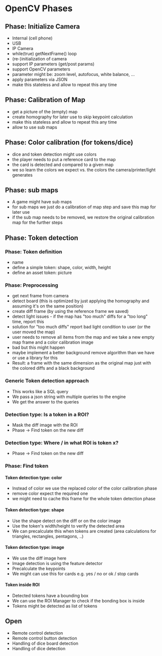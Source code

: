 # OpenCV Phases

## Phase: Initialize Camera

- Internal (cell phone)
- USB
- IP Camera
- while(true) getNextFrame() loop
- (re-)initialization of camera
- support IP parameters (get/post params)
- support OpenCV parameters
- parameter might be: zoom level, autofocus, white balance, ...
- apply parameters via JSON
- make this stateless and allow to repeat this any time

## Phase: Calibration of Map

- get a picture of the (empty) map
- create homography for later use to skip keypoint calculation
- make this stateless and allow to repeat this any time
- allow to use sub maps

## Phase: Color calibration (for tokens/dice)

- dice and token detection might use colors
- the player needs to put a reference card to the map
- the card is detected and compared to a given map
- we so learn the colors we expect vs. the colors the camera/printer/light generates

## Phase: sub maps

- A game might have sub maps
- for sub maps we just do a calibration of map step and save this map for later use
- if the sub map needs to be removed, we restore the original calibration map for the further steps

## Phase: Token detection

### Phase: Token definition

- name
- define a simple token: shape, color, width, height
- define an asset token: picture

### Phase: Preprocessing

- get next frame from camera
- detect board (this is optimized by just applying the homography and assuming it's on the same position)
- create diff frame (by using the reference frame we saved)
- detect light issues - if the map has "too much" diffs for a "too long" time, report this
- solution for "too much diffs" report bad light condition to user (or the user moved the map)
- user needs to remove all items from the map and we take a new empty map frame and a color calibration image
- bad but this might happen
- maybe implement a better background remove algorithm than we have or use a library for this
- Result: a frame with the same dimension as the original map just with the colored diffs and a black background

### Generic Token detection approach

- This works like a SQL query
- We pass a json string with multiple queries to the engine
- We get the answer to the queries

### Detection type: Is a token in a ROI?

- Mask the diff image with the ROI
- Phase -> Find token on the new diff

### Detection type: Where / in what ROI is token x?

- Phase -> Find token on the new diff

### Phase: Find token

#### Token detection type: color

- Instead of color we use the replaced color of the color calibration phase
- remove color expect the required one
- we might need to cache this frame for the whole token detection phase

#### Token detection type: shape

- Use the shape detect on the diff or on the color image
- Use the token's width/height to verify the detected area
- We can precalculate this when tokens are created (area calculations for triangles, rectangles, pentagons, ..)

#### Token detection type: image

- We use the diff image here
- Image detection is using the feature detector
- Precalculate the keypoints
- We might can use this for cards e.g. yes / no or ok / stop cards

#### Token inside ROI

- Detected tokens have a bounding box
- We can use the ROI Manager to check if the bonding box is inside
- Tokens might be detected as list of tokens




## Open

- Remote control detection
- Remote control button detection
- Handling of dice board detection
- Handling of dice detection
